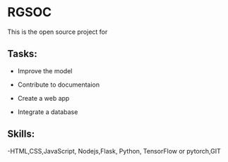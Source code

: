 # RGSOC

This is the open source project for 

## Tasks:

- Improve the model

- Contribute to documentaion

- Create a web app

- Integrate a database


## Skills:

-HTML,CSS,JavaScript, Nodejs,Flask, Python, TensorFlow or pytorch,GIT

